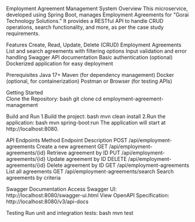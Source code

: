 Employment Agreement Management System
Overview
This microservice, developed using Spring Boot, manages Employment Agreements for "Gorai Technology Solutions." It provides a RESTful API to handle CRUD operations, search functionality, and more, as per the case study requirements.

Features
  Create, Read, Update, Delete (CRUD) Employment Agreements
  List and search agreements with filtering options
  Input validation and error handling
  Swagger API documentation
  Basic authentication (optional)
  Dockerized application for easy deployment
  
Prerequisites
  Java 17+
  Maven (for dependency management)
  Docker (optional, for containerization)
  Postman or Browser (for testing APIs)
  
Getting Started  
  Clone the Repository:
    bash
    git clone <repository-url>
    cd employment-agreement-management
    
Build and Run
1.Build the project:
  bash
  mvn clean install
2.Run the application:
  bash
  mvn spring-boot:run
  The application will start at http://localhost:8080.

API Endpoints
  Method	Endpoint	Description
    POST	/api/employment-agreements	Create a new agreement
    GET	/api/employment-agreements/{id}	Retrieve agreement by ID
    PUT	/api/employment-agreements/{id}	Update agreement by ID
    DELETE	/api/employment-agreements/{id}	Delete agreement by ID
    GET	/api/employment-agreements	List all agreements
    GET	/api/employment-agreements/search	Search agreements by criteria

Swagger Documentation
  Access Swagger UI: http://localhost:8080/swagger-ui.html
  View OpenAPI Specification: http://localhost:8080/v3/api-docs

Testing
  Run unit and integration tests:
  bash
  mvn test
